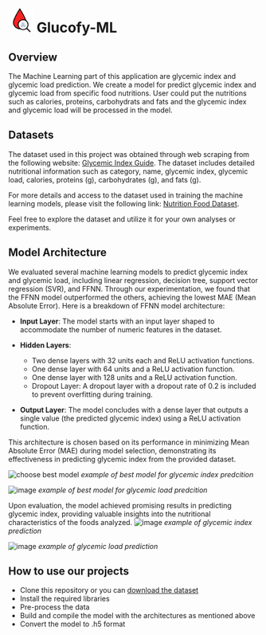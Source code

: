 # <img src="https://github.com/Glucofy-Team/.github/blob/main/profile/img/logo.png" width="50"> Glucofy-ML

## Overview
The Machine Learning part of this application are glycemic index and glycemic load prediction. We create a model for predict glycemic index and glycemic load from specific food nutritions. User could put the nutritions such as calories, proteins, carbohydrats and fats and the glycemic index and glycemic load will be processed in the model.

## Datasets
The dataset used in this project was obtained through web scraping from the following website: [Glycemic Index Guide](https://glycemic-index.net/). The dataset includes detailed nutritional information such as category, name, glycemic index, glycemic load, calories, proteins (g), carbohydrates (g), and fats (g).

For more details and access to the dataset used in training the machine learning models, please visit the following link: [Nutrition Food Dataset](https://github.com/Glucofy-Team/Glucofy-Machine-Learning/blob/main/data/nutrition%20food%20dataset%20-%20modified.csv).

Feel free to explore the dataset and utilize it for your own analyses or experiments.

## Model Architecture

We evaluated several machine learning models to predict glycemic index and glycemic load, including linear regression, decision tree, support vector regression (SVR), and FFNN. Through our experimentation, we found that the FFNN model outperformed the others, achieving the lowest MAE (Mean Absolute Error). Here is a breakdown of FFNN model architecture:

- **Input Layer**: The model starts with an input layer shaped to accommodate the number of numeric features in the dataset.

- **Hidden Layers**:

    - Two dense layers with 32 units each and ReLU activation functions.
    - One dense layer with 64 units and a ReLU activation function.
    - One dense layer with 128 units and a ReLU activation function.
    - Dropout Layer: A dropout layer with a dropout rate of 0.2 is included to prevent overfitting during training.

- **Output Layer**: The model concludes with a dense layer that outputs a single value (the predicted glycemic index) using a ReLU activation function.

This architecture is chosen based on its performance in minimizing Mean Absolute Error (MAE) during model selection, demonstrating its effectiveness in predicting glycemic index from the provided dataset.

![choose best model](https://github.com/Glucofy-Team/Glucofy-Machine-Learning/assets/51023310/b5a402b1-22ac-4bf3-8ecb-4a5b7b224fe3)
*example of best model for glycemic index predcition*

![image](https://github.com/Glucofy-Team/Glucofy-Machine-Learning/assets/51023310/ee64296c-0021-4cdd-bb15-33fee7ea9c55)
*example of best model for glycemic load predcition*


Upon evaluation, the model achieved promising results in predicting glycemic index, providing valuable insights into the nutritional characteristics of the foods analyzed.
![image](https://github.com/Glucofy-Team/Glucofy-Machine-Learning/assets/51023310/733afc78-4afc-4bba-b3b9-b8ae756ead31)
*example of glycemic index prediction*

![image](https://github.com/Glucofy-Team/Glucofy-Machine-Learning/assets/51023310/a29272a7-7436-4a15-8423-35244aa4c2b0)
*example of glycemic load prediction*


## How to use our projects

- Clone this repository or you can [download the dataset](https://github.com/Glucofy-Team/Glucofy-Machine-Learning/blob/main/data/nutrition%20food%20dataset%20-%20modified.csv)
- Install the required libraries
- Pre-process the data
- Build and compile the model with the architectures as mentioned above
- Convert the model to .h5 format
